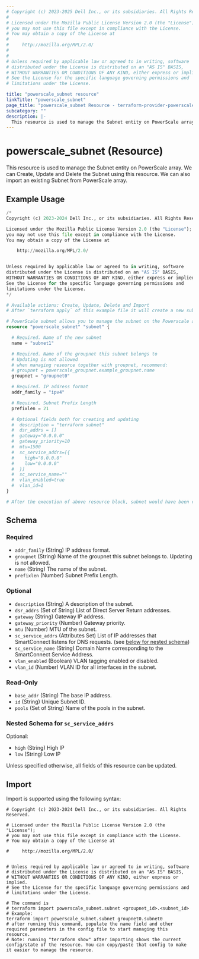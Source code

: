 ```yaml
---
# Copyright (c) 2023-2025 Dell Inc., or its subsidiaries. All Rights Reserved.
#
# Licensed under the Mozilla Public License Version 2.0 (the "License");
# you may not use this file except in compliance with the License.
# You may obtain a copy of the License at
#
#     http://mozilla.org/MPL/2.0/
#
#
# Unless required by applicable law or agreed to in writing, software
# distributed under the License is distributed on an "AS IS" BASIS,
# WITHOUT WARRANTIES OR CONDITIONS OF ANY KIND, either express or implied.
# See the License for the specific language governing permissions and
# limitations under the License.

title: "powerscale_subnet resource"
linkTitle: "powerscale_subnet"
page_title: "powerscale_subnet Resource - terraform-provider-powerscale"
subcategory: ""
description: |-
  This resource is used to manage the Subnet entity on PowerScale array. We can Create, Update and Delete the Subnet using this resource. We can also import an existing Subnet from PowerScale array.
---
```


# powerscale_subnet (Resource)

This resource is used to manage the Subnet entity on PowerScale array. We can Create, Update and Delete the Subnet using this resource. We can also import an existing Subnet from PowerScale array.


## Example Usage

```terraform
/*
Copyright (c) 2023-2024 Dell Inc., or its subsidiaries. All Rights Reserved.

Licensed under the Mozilla Public License Version 2.0 (the "License");
you may not use this file except in compliance with the License.
You may obtain a copy of the License at

    http://mozilla.org/MPL/2.0/


Unless required by applicable law or agreed to in writing, software
distributed under the License is distributed on an "AS IS" BASIS,
WITHOUT WARRANTIES OR CONDITIONS OF ANY KIND, either express or implied.
See the License for the specific language governing permissions and
limitations under the License.
*/

# Available actions: Create, Update, Delete and Import
# After `terraform apply` of this example file it will create a new subnet with the name set in `name` attribute on the PowerScale

# PowerScale subnet allows you to manage the subnet on the Powerscale array
resource "powerscale_subnet" "subnet" {

  # Required. Name of the new subnet
  name = "subnet1"

  # Required. Name of the groupnet this subnet belongs to
  # Updating is not allowed
  # when managing resource together with groupnet, recommend:
  # groupnet = powerscale_groupnet.example_groupnet.name
  groupnet = "groupnet0"

  # Required. IP address format
  addr_family = "ipv4"

  # Required. Subnet Prefix Length
  prefixlen = 21

  # Optional fields both for creating and updating
  #  description = "terraform subnet"
  #  dsr_addrs = []
  #  gateway="0.0.0.0"
  #  gateway_priority=10
  #  mtu=1500
  #  sc_service_addrs=[{
  #    high="0.0.0.0"
  #    low="0.0.0.0"
  #  }]
  #  sc_service_name=""
  #  vlan_enabled=true
  #  vlan_id=1
}

# After the execution of above resource block, subnet would have been created on the PowerScale array. For more information, Please check the terraform state file.
```

<!-- schema generated by tfplugindocs -->
## Schema

### Required

- `addr_family` (String) IP address format.
- `groupnet` (String) Name of the groupnet this subnet belongs to. Updating is not allowed.
- `name` (String) The name of the subnet.
- `prefixlen` (Number) Subnet Prefix Length.

### Optional

- `description` (String) A description of the subnet.
- `dsr_addrs` (Set of String) List of Direct Server Return addresses.
- `gateway` (String) Gateway IP address.
- `gateway_priority` (Number) Gateway priority.
- `mtu` (Number) MTU of the subnet.
- `sc_service_addrs` (Attributes Set) List of IP addresses that SmartConnect listens for DNS requests. (see [below for nested schema](#nestedatt--sc_service_addrs))
- `sc_service_name` (String) Domain Name corresponding to the SmartConnect Service Address.
- `vlan_enabled` (Boolean) VLAN tagging enabled or disabled.
- `vlan_id` (Number) VLAN ID for all interfaces in the subnet.

### Read-Only

- `base_addr` (String) The base IP address.
- `id` (String) Unique Subnet ID.
- `pools` (Set of String) Name of the pools in the subnet.

<a id="nestedatt--sc_service_addrs"></a>
### Nested Schema for `sc_service_addrs`

Optional:

- `high` (String) High IP
- `low` (String) Low IP

Unless specified otherwise, all fields of this resource can be updated.

## Import

Import is supported using the following syntax:

```shell
# Copyright (c) 2023-2024 Dell Inc., or its subsidiaries. All Rights Reserved.

# Licensed under the Mozilla Public License Version 2.0 (the "License");
# you may not use this file except in compliance with the License.
# You may obtain a copy of the License at

#     http://mozilla.org/MPL/2.0/


# Unless required by applicable law or agreed to in writing, software
# distributed under the License is distributed on an "AS IS" BASIS,
# WITHOUT WARRANTIES OR CONDITIONS OF ANY KIND, either express or implied.
# See the License for the specific language governing permissions and
# limitations under the License.

# The command is
# terraform import powerscale_subnet.subnet <groupnet_id>.<subnet_id>
# Example:
terraform import powerscale_subnet.subnet groupnet0.subnet0
# after running this command, populate the name field and other required parameters in the config file to start managing this resource.
# Note: running "terraform show" after importing shows the current config/state of the resource. You can copy/paste that config to make it easier to manage the resource.
```